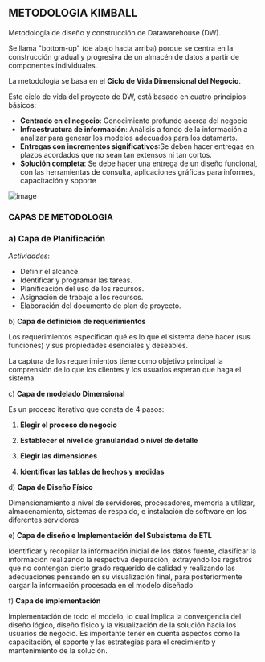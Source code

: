 
## METODOLOGIA KIMBALL

Metodología de diseño y construcción de Datawarehouse (DW). 

Se llama "bottom-up" (de abajo hacia arriba) porque se centra en la construcción gradual y progresiva de un almacén de datos a partir de componentes individuales.

La metodología se basa en el **Ciclo de Vida Dimensional del Negocio**.

Este ciclo de vida del proyecto de DW, está basado en cuatro principios básicos:

- **Centrado en el negocio**: Conocimiento profundo acerca del negocio
- **Infraestructura de información**: Análisis a fondo de la información a analizar para generar los modelos adecuados para los datamarts.
- **Entregas con incrementos significativos**:Se deben hacer entregas en plazos acordados que no sean tan extensos ni tan cortos.
- **Solución completa**: Se debe hacer una entrega de un diseño funcional, con las 
herramientas de consulta, aplicaciones gráficas para informes, capacitación y soporte

![image](https://github.com/cprieto76/PI_DA/assets/115907710/2d32aef4-5b47-40d9-8224-492bfc81a0d8)

### CAPAS DE METODOLOGIA

### a) **Capa de Planificación**

*Actividades*:

- Definir el alcance.
- Identificar y programar las tareas.
- Planificación del uso de los recursos.
- Asignación de trabajo a los recursos.
- Elaboración del documento de plan de proyecto.

b) **Capa de definición de requerimientos**

Los requerimientos especifican qué es lo que el sistema debe hacer (sus funciones) y sus propiedades esenciales y deseables.

La captura de los requerimientos tiene como objetivo principal la comprensión de lo que los clientes y los usuarios esperan que haga el sistema.

c) **Capa de modelado Dimensional**

Es un proceso iterativo que consta de 4 pasos:

1) **Elegir el proceso de negocio**

2) **Establecer el nivel de granularidad o nivel de detalle**

3) **Elegir las dimensiones**

4) **Identificar las tablas de hechos y medidas**

d) **Capa de Diseño Físico**

Dimensionamiento a nivel de servidores, procesadores, memoria a utilizar, almacenamiento,
sistemas de respaldo, e instalación de software en los diferentes servidores

e) **Capa de diseño e Implementación del Subsistema de ETL**
 
Identificar y recopilar la información inicial de los datos fuente, clasificar la información realizando la respectiva depuración, extrayendo los registros que no contengan cierto grado requerido de calidad y realizando las adecuaciones pensando en su visualización final, para posteriormente cargar la información procesada en el modelo diseñado

f) **Capa de implementación**

Implementación de todo el modelo, lo cual implica la convergencia del diseño lógico, diseño físico y la visualización de la solución hacia los usuarios de negocio. Es importante tener en cuenta aspectos como la capacitación, el soporte y las estrategias para el crecimiento y mantenimiento de la solución.
